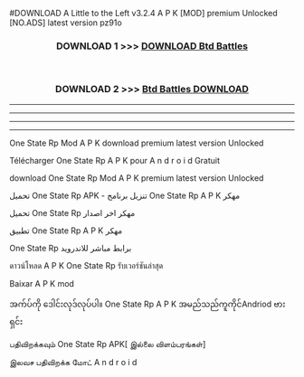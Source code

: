 #DOWNLOAD A Little to the Left v3.2.4 A P K [MOD] premium Unlocked [NO.ADS] latest version pz91o 



<div align="center">

<h3>DOWNLOAD 1 >>> <a href="https://getmod1.web.app/?judule=Btd Battles">DOWNLOAD Btd Battles</a></h3><br>

<h3>DOWNLOAD 2 >>> <a href="https://getmod1.web.app/?judule=Btd Battles">Btd Battles DOWNLOAD </a></h3>

</div>


----------------------------------------------------------

----------------------------------------------------------

----------------------------------------------------------

----------------------------------------------------------


One State Rp  Mod A P K download premium latest version Unlocked

Télécharger  One State Rp  A P K pour A n d r o i d Gratuit

download One State Rp  Mod A P K premium latest version Unlocked

تحميل One State Rp  APK - تنزيل برنامج One State Rp  A P K مهكر

تحميل One State Rp  مهكر اخر اصدار

تطبيق One State Rp  A P K مهكر

One State Rp  برابط مباشر للاندرويد

ดาวน์โหลด A P K One State Rp  รับเวอร์ชันล่าสุด

Baixar A P K mod

အက်ပ်ကို ဒေါင်းလုဒ်လုပ်ပါ။ One State Rp  A P K အမည်သည်ကူကိုင်Andriod ဗားရှင်း

பதிவிறக்கவும் One State Rp  APK[ இல்லை விளம்பரங்கள்] 
 
இலவச பதிவிறக்க மோட் A n d r o i d



